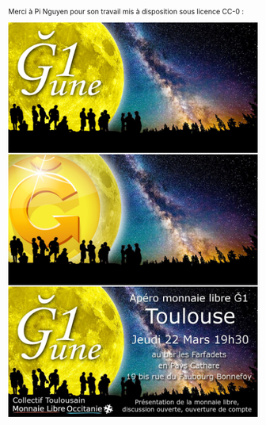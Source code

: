 Merci à Pi Nguyen pour son travail mis à disposition sous licence CC-0 :

![Bannière G1June](banniere-G1June-sans-texte-CC0.jpg)
![Bannière avec Pièce G1](banniere-G1Piece-sans-texte-CC0.jpg)
![Exemple avec texte évènement](Exemple-Evenement-toulouse.jpg)
